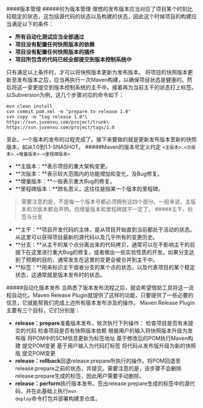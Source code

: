 ####版本管理
#####何为版本管理
理想的发布版本应当对应了项目某个时刻比较稳定的状态，这包括源代码的状态以及构建的状态，因此这个时候项目的构建应当满足以下的条件：
- **所有自动化测试应当全部通过**
- **项目没有配置任何快照版本的依赖**
- **项目没有配置任何快照版本的插件**
- **项目所包含的代码已经全部提交到版本控制系统中**

只有满足以上条件时，才可以将快照版本更新为发布版本。
将项目的快照版本更新至发布版本之后，应当再执行一次Maven构建，以确保项目状态是健康的。然后将这一变更提交到版本控制系统的主干中。接着再为当前主干的状态打上标签。以Subversion为例，这几个步骤对应的命令如下：

    mvn clean install
    svn commit pom.xml -m "prepare to release 1.0"
    svn copy -m "tag release 1.0"\
    https://svn.juvenxu.com/project/trunk\
    https://svn.juvenxu.com/project/tags/1.0
至此，一个版本的发布的过程完成了。接下来要做的就是更新发布版本至新的快照版本，如从1.0到1.1-SNASHOT。
#####Maven的版本号定义约定
<code><主版本>.<次版本>.<增量版本>-<里程碑版本></code>
- **主版本：**表示项目的重大架构变更。
- **次版本：**表示较大范围内的功能增加和变化，及Bug修复。
- **增量版本：**一般表示重大Bug的修复。
- **里程碑版本：**顾名思义，这往往是指某一个版本的里程碑。

>需要注意的是，不是每一个版本号都必须拥有这四个部分。一般来说，主版本和次版本都会声明，但增量版本和里程碑就不一定了。
#####主干、标签与分支
- **主干：**项目开发代码的主体，是从项目开始直到当前都处于活动的状态。从这里可以获得项目最新的源代码以及几乎所有的变更历史。
- **分支：**从主干的某个点分离出来的代码拷贝，通常可以在不影响主干的前提下在这里进行重大Bug的修复，或者做出一些实验性质的开发。如果分支达到了预期的目的，通常发生在这里的变更会被合并到主干中。
- **标签：**用来标识主干或者分支的某个点的状态，以及代表项目的某个稳定状态，这通常就是版本发布时的状态。

#####自动化版本发布
当熟悉了版本发布流程之后，就会希望借助工具将这一流程自动化。Maven Release Plugin就提供了这样的功能，只要提供了一些必要的信息，它就能帮我们完成上述所有版本发布涉及的操作。
Maven Release Plugin主要有三个目标，它们分别是：
- **release：prepare**准备版本发布，依次执行下列操作：
	检查项目是否有未提交的代码
	检查项目是否有快照版本依赖
	根据用户的输入将快照版本升级为发布版
	将POM中的SCM信息更新为标签地址
	基于修改后的POM执行Maven构建
	提交POM变更
	基于用户输入为代码打标签
	将代码从发布版升级为新的快照版
	提交POM变更
- **release：rollback**回退release:prepare所执行的操作。将POM回退至release:prepare之前的状态，并提交。需要注意的是，该步骤不会删除release:prepare生成的标签，因此用户需要手动删除。
- **release：perform**执行版本发布。签出release:prepare生成的标签中的源代码，并在此基础上执行<code>mvn deploy</code>命令打包并部署构建至仓库。

